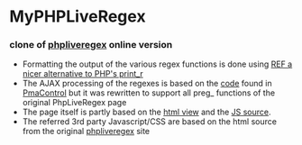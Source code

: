 # MyPHPLiveRegex
### clone of [phpliveregex](https://www.phpliveregex.com/) online version

 - Formatting the output of the various regex functions is done using [REF a nicer alternative to PHP's print_r](https://github.com/digitalnature/php-ref)
 - The AJAX processing of the regexes is based on the [code](https://github.com/PmaControl/PmaControl/blob/master/application/controller/PhpLiveRegex.controller.php) found in [PmaControl](https://github.com/PmaControl/PmaControl) but it was rewritten to support all preg_ functions of the original PhpLiveRegex page
 - The page itself is partly based on the [html view](https://github.com/PmaControl/PmaControl/blob/master/application/view/PhpLiveRegex/index.view.php) and the [JS source](https://github.com/PmaControl/PmaControl/blob/master/application/webroot/js/PhpLiveRegex/index.js).
 - The referred 3rd party Javascript/CSS are based on the html source from the original [phpliveregex](https://www.phpliveregex.com/) site
